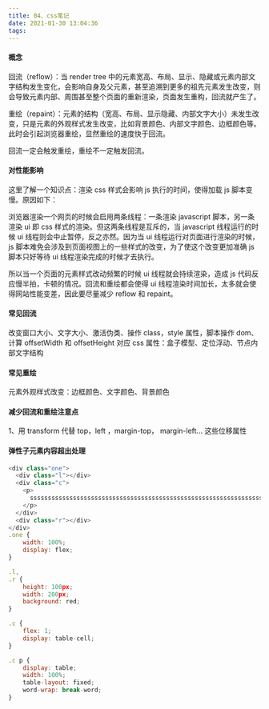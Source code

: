 ```yaml
---
title: 04、css笔记
date: 2021-01-30 13:04:36
tags:
---
```


#### 概念

回流（reflow）：当 render tree 中的元素宽高、布局、显示、隐藏或元素内部文字结构发生变化，会影响自身及父元素，甚至追溯到更多的祖先元素发生改变，则会导致元素内部、周围甚至整个页面的重新渲染，页面发生重构，回流就产生了。

重绘（repaint）：元素的结构（宽高、布局、显示隐藏、内部文字大小）未发生改变，只是元素的外观样式发生改变，比如背景颜色、内部文字颜色、边框颜色等。此时会引起浏览器重绘，显然重绘的速度快于回流。

回流一定会触发重绘，重绘不一定触发回流。

#### 对性能影响

这里了解一个知识点：渲染 css 样式会影响 js 执行的时间，使得加载 js 脚本变慢。原因如下：

浏览器渲染一个网页的时候会启用两条线程：一条渲染 javascript 脚本，另一条渲染 ui 即 css 样式的渲染。但这两条线程是互斥的，当 javascript 线程运行的时候 ui 线程则会中止暂停，反之亦然。因为当 ui 线程运行对页面进行渲染的时候， js 脚本难免会涉及到页面视图上的一些样式的改变，为了使这个改变更加准确 js 脚本只好等待 ui 线程渲染完成的时候才去执行。

所以当一个页面的元素样式改动频繁的时候 ui 线程就会持续渲染，造成 js 代码反应慢半拍，卡顿的情况。回流和重绘都会使得 ui 线程渲染时间加长，太多就会使得网站性能变差，因此要尽量减少 reflow 和 repaint。

#### 常见回流

改变窗口大小、文字大小、激活伪类、操作 class，style 属性，脚本操作 dom、计算 offsetWidth 和 offsetHeight
对应 css 属性：盒子模型、定位浮动、节点内部文字结构

#### 常见重绘

元素外观样式改变：边框颜色、文字颜色、背景颜色

#### 减少回流和重绘注意点

1、用 transform 代替 top，left ，margin-top， margin-left... 这些位移属性

#### 弹性子元素内容超出处理

```js
<div class="one">
  <div class="l"></div>
  <div class="c">
    <p>
      ssssssssssssssssssssssssssssssssssssssssssssssssssssssssssssssssssssssssssssssssssssssssssssssssssssssssssssssssssssssssssssssssssssssssssssssssssssssssssssssssssssssssssssssssssssssssssssssssssssssssssssssssssssssssssssssssssssssssssssssssssssssssssssssssssssssssssssssssssssssssssssssssssssssssssssssssssss
    </p>
  </div>
  <div class="r"></div>
</div>
.one {
    width: 100%;
    display: flex;
}

.l,
.r {
    height: 100px;
    width: 200px;
    background: red;
}

.c {
    flex: 1;
    display: table-cell;
}

.c p {
    display: table;
    width: 100%;
    table-layout: fixed;
    word-wrap: break-word;
}
```
